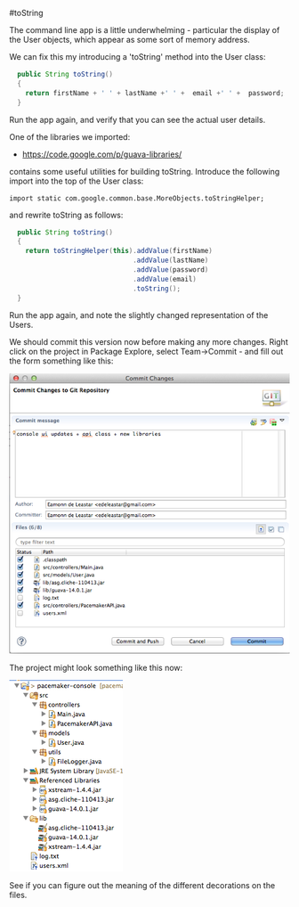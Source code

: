 #toString

The command line app is a little underwhelming - particular the display of the User objects, which appear as some sort of memory address.

We can fix this my introducing a 'toString' method into the User class:

~~~java
  public String toString()
  {
    return firstName + ' ' + lastName +' ' +  email +' ' +  password; 
  }
~~~

Run the app again, and verify that you can see the actual user details.

One of the libraries we imported:

- <https://code.google.com/p/guava-libraries/>

contains some useful utilities for building toString. Introduce the following import into the top of the User class:

~~~
import static com.google.common.base.MoreObjects.toStringHelper;
~~~

and rewrite toString as follows:

~~~java
  public String toString()
  {
    return toStringHelper(this).addValue(firstName)
                               .addValue(lastName)
                               .addValue(password)
                               .addValue(email)                               
                               .toString();
  }
~~~

Run the app again, and note the slightly changed representation of the Users.

We should commit this version now before making any more changes. Right click on the project in Package Explore, select Team->Commit - and fill out the form something like this:

![](./img/02.png)

The project might look something like this now:

![](./img/03.png)

See if you can figure out the meaning of the different decorations on the files.
